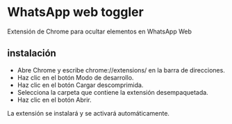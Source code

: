 # WhatsApp web toggler
Extensión de Chrome para ocultar elementos en WhatsApp Web

## instalación
* Abre Chrome y escribe chrome://extensions/ en la barra de direcciones.
* Haz clic en el botón Modo de desarrollo.
* Haz clic en el botón Cargar descomprimida.
* Selecciona la carpeta que contiene la extensión desempaquetada.
* Haz clic en el botón Abrir.

La extensión se instalará y se activará automáticamente.
